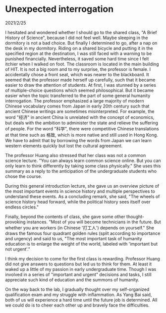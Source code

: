 # Unexpected interrogation
2021/2/25

I hesitated and wondered whether I should go to the shared class, "A Brief History of Science", because I did not feel well. Maybe sleeping in the dormitory is
not a bad choice. But finally I determined to go, after a nap on the desk in my dormitory.
Riding on a shared bicycle and putting it in the specified region at the destination,
I was still faced with a warning to be punished financially. Nevertheless, it saved some hard time since I felt itchier when I walked on foot. The classroom is
located in the main building of HIT. It is not a big room and 
to my surprise, the professor is female. I accidentally chose a front seat, which
was nearer to the blackboard. It seemed that the professor made herself up carefully,
such that it became easier to draw the attention of students. At first, I was
stunned by a series of multiple-choice questions which seemed philosophical.
But it became easier when the topic transferred to the part of some general humanity interrogation. The professor emphasized a large majority of modern Chinese
vocabulary comes from Japan in early 20th century such that ancient
Chinese writings are sometimes misinterpreted. For example, the word "经济"
in ancient China is unrelated with the concept of economics, but deals with
the ambition to administer the state and relieve the suffering of people.
For the word "科学", there were competitive Chinese translations at that time such as 格致, which is more native and still used in Hong Kong. We have to admit that
by borrowing the words from Japan we can learn western elements quickly but lost
the cultural agreement.

The professor Huang also stressed that her class was not a common science lecture.
"You can always learn common science online. But you can only learn to think
differently by taking some class physically." She uses this summary as a reply
to the anticipation of the undergraduate students who chose the course.

During this general introduction lecture, she gave us an overview picture of
the most important events in science history and multiple perspectives to understand
these events. As a concluding remark, she said, "The wheels of science history head forward, while the political history
sees itself over endless circles."

Finally, beyond the contents of class, she gave some other thought-provoking instances. "Most of you will become technicians in the future. But whether you
are workers (in Chinese '打工人') depends on yourself." She draws the famous
four quadrant golden rules (split according to importance and urgency) and said
to us, "The most important task of humanity education is to enlarge the weight of the world, labeled with 'important but not urgent'."

I think my decision to come for the first class is rewarding. Professor Huang
did not give answers to questions but led us to think for them. At least it
waked up a little of my passion in early undergraduate time. Though I was involved
in a series of "important and urgent" decisions and tasks, I still appreciate
such kind of education and the summons of humanity.

On the way back to the lab, I gradually thought over my self-organized qualification
exam and my struggle with inflammation. As Yang Bai said, both of us will experience
a hard time until the future job is determined. All we could do is to cheer each
other up and bravely face the difficulties.